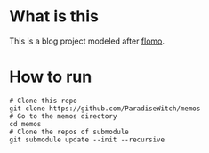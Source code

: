 # What is this
This is a blog project modeled after [flomo](https://flomoapp.com).
# How to run
```
# Clone this repo
git clone https://github.com/ParadiseWitch/memos
# Go to the memos directory
cd memos
# Clone the repos of submodule
git submodule update --init --recursive
```